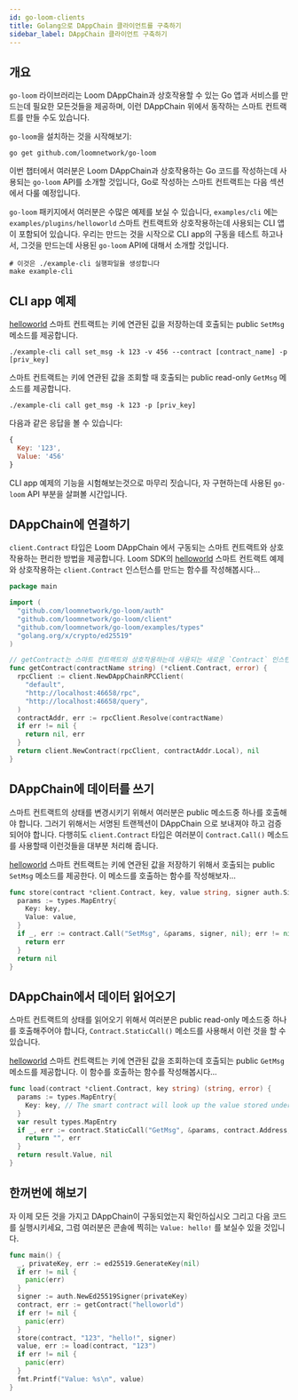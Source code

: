 ```yaml
---
id: go-loom-clients
title: Golang으로 DAppChain 클라이언트를 구축하기
sidebar_label: DAppChain 클라이언트 구축하기
---
```

## 개요

`go-loom` 라이브러리는 Loom DAppChain과 상호작용할 수 있는 Go 앱과 서비스를 만드는데 필요한 모든것들을 제공하며, 이런 DAppChain 위에서 동작하는 스마트 컨트랙트를 만들 수도 있습니다.

`go-loom`을 설치하는 것을 시작해보기:

```shell
go get github.com/loomnetwork/go-loom
```

이번 챕터에서 여러분은 Loom DAppChain과 상호작용하는 Go 코드를 작성하는데 사용되는 `go-loom` API를 소개할 것입니다, Go로 작성하는 스마트 컨트랙트는 다음 섹션에서 다룰 예정입니다.

`go-loom` 패키지에서 여러분은 수많은 예제를 보실 수 있습니다, `examples/cli` 에는 `examples/plugins/helloworld` 스마트 컨트랙트와 상호작용하는데 사용되는 CLI 앱이 포함되어 있습니다. 우리는 만드는 것을 시작으로 CLI app의 구동을 테스트 하고나서, 그것을 만드는데 사용된 `go-loom` API에 대해서 소개할 것입니다.

```shell
# 이것은 ./example-cli 실행파일을 생성합니다
make example-cli
```

## CLI app 예제

[helloworld](https://github.com/loomnetwork/go-loom/blob/master/examples/plugins/helloworld/helloworld.go) 스마트 컨트랙트는 키에 연관된 깂을 저장하는데 호출되는 public `SetMsg` 메소드를 제공합니다.

```shell
./example-cli call set_msg -k 123 -v 456 --contract [contract_name] -p [priv_key]
```

스마트 컨트랙트는 키에 연관된 값을 조회할 때 호출되는 public read-only `GetMsg` 메소드를 제공합니다.

```shell
./example-cli call get_msg -k 123 -p [priv_key]
```

다음과 같은 응답을 볼 수 있습니다:

```js
{
  Key: '123',
  Value: '456'
}
```

CLI app 예제의 기능을 시험해보는것으로 마무리 짓습니다, 자 구현하는데 사용된 `go-loom` API 부분을 살펴볼 시간입니다.

## DAppChain에 연결하기

`client.Contract` 타입은 Loom DAppChain 에서 구동되는 스마트 컨트랙트와 상호작용하는 편리한 방법을 제공합니다. Loom SDK의 [helloworld](https://github.com/loomnetwork/go-loom/blob/master/examples/plugins/helloworld/helloworld.go) 스마트 컨트랙트 예제와 상호작용하는 `client.Contract` 인스턴스를 만드는 함수를 작성해봅시다...

```go
package main

import (
  "github.com/loomnetwork/go-loom/auth"
  "github.com/loomnetwork/go-loom/client"
  "github.com/loomnetwork/go-loom/examples/types"
  "golang.org/x/crypto/ed25519"
)

// getContract는 스마트 컨트랙트와 상호작용하는데 사용되는 새로운 `Contract` 인스턴스를 생성합니다.
func getContract(contractName string) (*client.Contract, error) {
  rpcClient := client.NewDAppChainRPCClient(
    "default",
    "http://localhost:46658/rpc",
    "http://localhost:46658/query",
  )
  contractAddr, err := rpcClient.Resolve(contractName)
  if err != nil {
    return nil, err
  }
  return client.NewContract(rpcClient, contractAddr.Local), nil
}
```

## DAppChain에 데이터를 쓰기

스마트 컨트랙트의 상태를 변경시키기 위해서 여러분은 public 메소드중 하나를 호출해야 합니다. 그러기 위해서는 서명된 트랜젝션이 DAppChain 으로 보내져야 하고 검증되어야 합니다. 다행히도 `client.Contract` 타입은 여러분이 `Contract.Call()` 메소드를 사용할때 이런것들을 대부분 처리해 줍니다.

[helloworld](https://github.com/loomnetwork/go-loom/blob/master/examples/plugins/helloworld/helloworld.go) 스마트 컨트랙트는 키에 연관된 값을 저장하기 위해서 호출되는 public `SetMsg` 메소드를 제공한다. 이 메소드를 호출하는 함수를 작성해보자...

```go
func store(contract *client.Contract, key, value string, signer auth.Signer) error {
  params := types.MapEntry{
    Key: key,
    Value: value,
  }
  if _, err := contract.Call("SetMsg", &params, signer, nil); err != nil {
    return err
  }
  return nil
}

```

## DAppChain에서 데이터 읽어오기

스마트 컨트랙트의 상태를 읽어오기 위해서 여러분은 public read-only 메소드중 하나를 호출해주어야 합니다, `Contract.StaticCall()` 메소드를 사용해서 이런 것을 할 수 있습니다.

[helloworld](https://github.com/loomnetwork/go-loom/blob/master/examples/plugins/helloworld/helloworld.go) 스마트 컨트랙트는 키에 연관된 값을 조회하는데 호출되는 public `GetMsg` 메소드를 제공합니다. 이 함수를 호출하는 함수를 작성해봅시다...

```go
func load(contract *client.Contract, key string) (string, error) {
  params := types.MapEntry{
    Key: key, // The smart contract will look up the value stored under this key.
  }
  var result types.MapEntry
  if _, err := contract.StaticCall("GetMsg", &params, contract.Address, &result); err != nil {
    return "", err
  }
  return result.Value, nil
}
```

## 한꺼번에 해보기

자 이제 모든 것을 가지고 DAppChain이 구동되었는지 확인하십시오 그리고 다음 코드를 실행시키세요, 그럼 여러분은 콘솔에 찍히는 `Value: hello!` 를 보실수 있을 것입니다.

```go
func main() {
  _, privateKey, err := ed25519.GenerateKey(nil)
  if err != nil {
    panic(err)
  }
  signer := auth.NewEd25519Signer(privateKey)
  contract, err := getContract("helloworld")
  if err != nil {
    panic(err)
  }
  store(contract, "123", "hello!", signer)
  value, err := load(contract, "123")
  if err != nil {
    panic(err)
  }
  fmt.Printf("Value: %s\n", value)
}
```